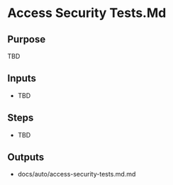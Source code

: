 # Access Security Tests.Md

## Purpose

TBD

## Inputs

- TBD

## Steps

- TBD

## Outputs

- docs/auto/access-security-tests.md.md

